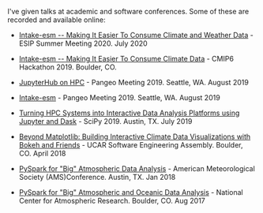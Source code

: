 I've given talks at academic and software conferences. Some of these are recorded and available online:


- [Intake-esm -- Making It Easier To Consume Climate and Weather Data](./intake-esm-esip-2020.html) - ESIP Summer Meeting 2020. July 2020
- [Intake-esm -- Making It Easier To Consume Climate Data](./intake-esm-cmip6-2019.html) - CMIP6 Hackathon 2019. Boulder, CO.
- [JupyterHub on HPC](./jupyterhub-on-hpc-pangeo-2019.html) - Pangeo Meeting 2019. Seattle, WA. August 2019
- [Intake-esm](./intake-esm-pangeo-2019.html) - Pangeo Meeting 2019. Seattle, WA. August 2019
- [Turning HPC Systems into Interactive Data Analysis Platforms using Jupyter and Dask](./dask-jupyter-scipy-2019.html) - SciPy 2019. Austin, TX. July 2019
- [Beyond Matplotlib: Building Interactive Climate Data Visualizations with Bokeh and Friends](https://sea.ucar.edu/event/beyond-matplotlib-building-interactive-climate-data-visualizations-bokeh-and-friends) - UCAR Software Engineering Assembly. Boulder, CO. April 2018

- [PySpark for "Big" Atmospheric Data Analysis](https://ams.confex.com/ams/98Annual/videogateway.cgi/id/45172?recordingid=45172&uniqueid=Paper334546&entry_password=105576) - American Meteorological Society (AMS)Conference. Austin, TX. Jan 2018

- [PySpark for "Big" Atmospheric and Oceanic Data Analysis](https://youtu.be/lqhYgRnIKTI) - National Center for Atmospheric
Research. Boulder, CO. Aug 2017
